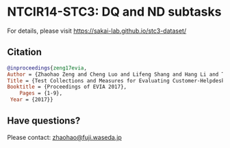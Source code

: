 # NTCIR14-STC3: DQ and ND subtasks

For details, please visit https://sakai-lab.github.io/stc3-dataset/

## Citation

```bibtex
@inproceedings{zeng17evia, 
Author = {Zhaohao Zeng and Cheng Luo and Lifeng Shang and Hang Li and Tetsuya Sakai},
Title = {Test Collections and Measures for Evaluating Customer-Helpdesk Dialogues},
Booktitle = {Proceedings of EVIA 2017},
	Pages = {1-9},
 Year = {2017}}
```

## Have questions?

Please contact: [zhaohao@fuji.waseda.jp](mailto:zhaohao@fuji.waseda.jp)        